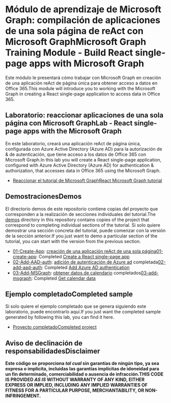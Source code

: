 # <a name="microsoft-graph-training-module---build-react-single-page-apps-with-microsoft-graph"></a><span data-ttu-id="5da32-101">Módulo de aprendizaje de Microsoft Graph: compilación de aplicaciones de una sola página de reAct con Microsoft Graph</span><span class="sxs-lookup"><span data-stu-id="5da32-101">Microsoft Graph Training Module - Build React single-page apps with Microsoft Graph</span></span>

<span data-ttu-id="5da32-102">Este módulo le presentará cómo trabajar con Microsoft Graph en creación de una aplicación reAct de página única para obtener acceso a datos en Office 365.</span><span class="sxs-lookup"><span data-stu-id="5da32-102">This module will introduce you to working with the Microsoft Graph in creating a React single-page application to access data in Office 365.</span></span>

## <a name="lab---react-single-page-apps-with-the-microsoft-graph"></a><span data-ttu-id="5da32-103">Laboratorio: reaccionar aplicaciones de una sola página con Microsoft Graph</span><span class="sxs-lookup"><span data-stu-id="5da32-103">Lab - React single-page apps with the Microsoft Graph</span></span>

<span data-ttu-id="5da32-104">En este laboratorio, creará una aplicación reAct de página única, configurada con Azure Active Directory (Azure AD) para la autorización de & de autenticación, que tiene acceso a los datos de Office 365 con Microsoft Graph.</span><span class="sxs-lookup"><span data-stu-id="5da32-104">In this lab you will create a React single-page application, configured with Azure Active Directory (Azure AD) for authentication & authorization, that accesses data in Office 365 using the Microsoft Graph.</span></span>

- [<span data-ttu-id="5da32-105">Reaccionar el tutorial de Microsoft Graph</span><span class="sxs-lookup"><span data-stu-id="5da32-105">React Microsoft Graph tutorial</span></span>](https://docs.microsoft.com/graph/training/react-tutorial)

## <a name="demos"></a><span data-ttu-id="5da32-106">Demostraciones</span><span class="sxs-lookup"><span data-stu-id="5da32-106">Demos</span></span>

<span data-ttu-id="5da32-107">El [](./demos) directorio demos de este repositorio contiene copias del proyecto que corresponden a la realización de secciones individuales del tutorial.</span><span class="sxs-lookup"><span data-stu-id="5da32-107">The [demos](./demos) directory in this repository contains copies of the project that correspond to completing individual sections of the tutorial.</span></span> <span data-ttu-id="5da32-108">Si solo quiere demostrar una sección concreta del tutorial, puede comenzar con la versión de la sección anterior.</span><span class="sxs-lookup"><span data-stu-id="5da32-108">If you just want to demo a particular section of the tutorial, you can start with the version from the previous section.</span></span>

- <span data-ttu-id="5da32-109">[01-Create-App](demos/01-create-app): [creación de una aplicación reAct de una sola página](https://docs.microsoft.com/graph/training/react-tutorial?tutorial-step=1)</span><span class="sxs-lookup"><span data-stu-id="5da32-109">[01-create-app](demos/01-create-app): Completed [Create a React single-page app](https://docs.microsoft.com/graph/training/react-tutorial?tutorial-step=1)</span></span>
- <span data-ttu-id="5da32-110">[02-Add-AAD-auth](demos/02-add-aad-auth): [adición de autenticación de Azure ad](https://docs.microsoft.com/graph/training/react-tutorial?tutorial-step=3) completada</span><span class="sxs-lookup"><span data-stu-id="5da32-110">[02-add-aad-auth](demos/02-add-aad-auth): Completed [Add Azure AD authentication](https://docs.microsoft.com/graph/training/react-tutorial?tutorial-step=3)</span></span>
- <span data-ttu-id="5da32-111">[03-Add-MSGraph](demos/03-add-msgraph): [obtener datos de calendario](https://docs.microsoft.com/graph/training/react-tutorial?tutorial-step=4) completados</span><span class="sxs-lookup"><span data-stu-id="5da32-111">[03-add-msgraph](demos/03-add-msgraph): Completed [Get calendar data](https://docs.microsoft.com/graph/training/react-tutorial?tutorial-step=4)</span></span>

## <a name="completed-sample"></a><span data-ttu-id="5da32-112">Ejemplo completado</span><span class="sxs-lookup"><span data-stu-id="5da32-112">Completed sample</span></span>

<span data-ttu-id="5da32-113">Si solo quiere el ejemplo completado que se genera siguiendo este laboratorio, puede encontrarlo aquí.</span><span class="sxs-lookup"><span data-stu-id="5da32-113">If you just want the completed sample generated by following this lab, you can find it here.</span></span>

- [<span data-ttu-id="5da32-114">Proyecto completado</span><span class="sxs-lookup"><span data-stu-id="5da32-114">Completed project</span></span>](demos/03-add-msgraph)

## <a name="disclaimer"></a><span data-ttu-id="5da32-115">Aviso de declinación de responsabilidades</span><span class="sxs-lookup"><span data-stu-id="5da32-115">Disclaimer</span></span>

<span data-ttu-id="5da32-116">**Este código se proporciona *tal cual* sin garantías de ningún tipo, ya sea expresa o implícita, incluidas las garantías implícitas de idoneidad para un fin determinado, comerciabilidad o ausencia de infracción.**</span><span class="sxs-lookup"><span data-stu-id="5da32-116">**THIS CODE IS PROVIDED *AS IS* WITHOUT WARRANTY OF ANY KIND, EITHER EXPRESS OR IMPLIED, INCLUDING ANY IMPLIED WARRANTIES OF FITNESS FOR A PARTICULAR PURPOSE, MERCHANTABILITY, OR NON-INFRINGEMENT.**</span></span>